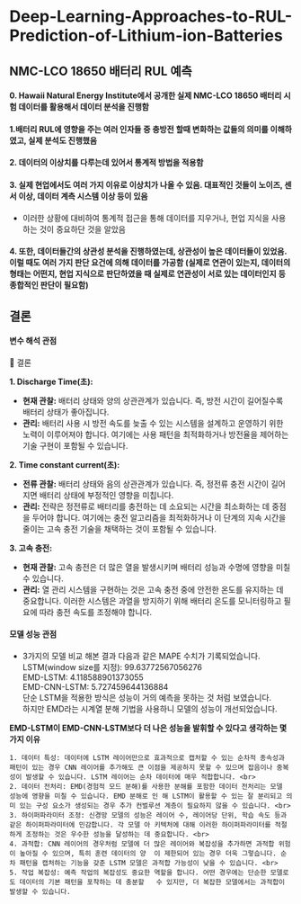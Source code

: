 # Deep-Learning-Approaches-to-RUL-Prediction-of-Lithium-ion-Batteries

## NMC-LCO 18650 배터리 RUL 예측

####    0. Hawaii Natural Energy Institute에서 공개한 실제 NMC-LCO 18650 배터리 시험 데이터를 활용해서 데이터 분석을 진행함
    
####    1.배터리 RUL에 영향을 주는 여러 인자들 중 충방전 할때 변화하는 값들의 의미를 이해하였고, 실제 분석도 진행했음 </span>
    
    
####    2. 데이터의 이상치를 다루는데 있어서 통계적 방법을 적용함 </span>

    
    
#### 3. 실제 현업에서도 여러 가지 이유로 이상치가 나올 수 있음. 대표적인 것들이 노이즈, 센서 이상, 데이터 계측 시스템 이상 등이 있음
   - 이러한 상황에 대비하여 통계적 접근을 통해 데이터를 지우거나, 현업 지식을 사용하는 것이 중요하단 것을 알았음

#### 4. 또한, 데이터들간의 상관성 분석을 진행하였는데, 상관성이 높은 데이터들이 있었음. 이럴 때도 여러 가지 판단 요건에 의해 데이터를 가공함 (실제로 연관이 있는지, 데이터의 형태는 어떤지, 현업 지식으로 판단하였을 때 실제로 연관성이 서로 있는 데이터인지 등 종합적인 판단이 필요함)

   

## 결론

#### 변수 해석 관점
🤚 결론

**1. Discharge Time(초):**

- **현재 관찰:** 배터리 상태와 양의 상관관계가 있습니다. 즉, 방전 시간이 길어질수록 배터리 상태가 좋아집니다.
- **관리:** 배터리 사용 시 방전 속도를 늦출 수 있는 시스템을 설계하고 운영하기 위한 노력이 이루어져야 합니다. 여기에는 사용 패턴을 최적화하거나 방전율을 제어하는 기술 구현이 포함될 수 있습니다.

**2. Time constant current(초):**

- **전류 관찰:** 배터리 상태와 음의 상관관계가 있습니다. 즉, 정전류 충전 시간이 길어지면 배터리 상태에 부정적인 영향을 미칩니다.
- **관리:** 전략은 정전류로 배터리를 충전하는 데 소요되는 시간을 최소화하는 데 중점을 두어야 합니다. 여기에는 충전 알고리즘을 최적화하거나 이 단계의 지속 시간을 줄이는 고속 충전 기술을 채택하는 것이 포함될 수 있습니다.

**3. 고속 충전:**

- **현재 관찰:** 고속 충전은 더 많은 열을 발생시키며 배터리 성능과 수명에 영향을 미칠 수 있습니다.
- **관리:** 열 관리 시스템을 구현하는 것은 고속 충전 중에 안전한 온도를 유지하는 데 중요합니다. 이러한 시스템은 과열을 방지하기 위해 배터리 온도를 모니터링하고 필요에 따라 충전 속도를 조정해야 합니다.

#### 모델 성능 관점

  - 3가지의 모델 비교 해본 결과 다음과 같은 MAPE 수치가 기록되었습니다. <br>
    LSTM(window size를 지정): 99.63772567056276 <br>
    EMD-LSTM: 4.118588901373055 <br>
    EMD-CNN-LSTM: 5.727459644136884 <br>
    단순 LSTM을 적용한 방식은 성능이 거의 예측을 못하는 것 처럼 보였습니다. <br>
    하지만 EMD라는 시계열 분해 기법을 사용하니 모델의 성능이 개선되었습니다. <br>
    
 **EMD-LSTM이 EMD-CNN-LSTM보다 더 나은 성능을 발휘할 수 있다고 생각하는 몇 가지 이유**

    1. 데이터 특성: 데이터에 LSTM 레이어만으로 효과적으로 캡처할 수 있는 순차적 종속성과 패턴이 있는 경우 CNN 레이어를 추가해도 큰 이점을 제공하지 못할 수 있으며 잡음이나 중복성이 발생할 수 있습니다. LSTM 레이어는 순차 데이터에 매우 적합합니다. <br>
    2. 데이터 전처리: EMD(경험적 모드 분해)를 사용한 분해를 포함한 데이터 전처리는 모델 성능에 영향을 미칠 수 있습니다. EMD 분해로 인 해 LSTM이 활용할 수 있는 잘 분리되고 의미 있는 구성 요소가 생성되는 경우 추가 컨벌루션 계층이 필요하지 않을 수 있습니다. <br>
    3. 하이퍼파라미터 조정: 신경망 모델의 성능은 레이어 수, 레이어당 단위, 학습 속도 등과 같은 하이퍼파라미터에 민감합니다. 각 모델 아 키텍처에 대해 이러한 하이퍼파라미터를 적절하게 조정하는 것은 우수한 성능을 달성하는 데 중요합니다. <br>
    4. 과적합: CNN 레이어의 경우처럼 모델에 더 많은 레이어와 복잡성을 추가하면 과적합 위험이 높아질 수 있으며, 특히 훈련 데이터의 양  이 제한되어 있는 경우 더욱 그렇습니다. 순차 패턴을 캡처하는 기능을 갖춘 LSTM 모델은 과적합 가능성이 낮을 수 있습니다. <br>
    5. 작업 복잡성: 예측 작업의 복잡성도 중요한 역할을 합니다. 어떤 경우에는 단순한 모델로도 데이터의 기본 패턴을 포착하는 데 충분할   수 있지만, 더 복잡한 모델에서는 과적합이 발생할 수 있습니다.

